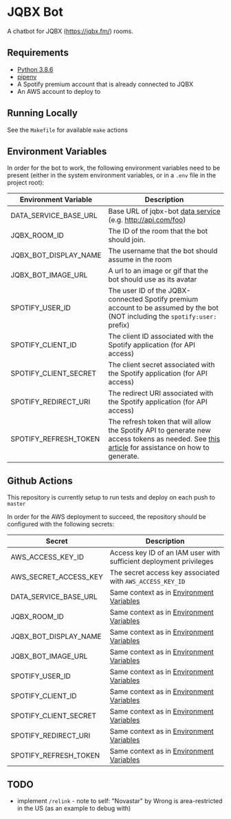 # JQBX Bot
A chatbot for JQBX (https://jqbx.fm/) rooms.


## Requirements
* [Python 3.8.6](https://www.python.org/downloads/release/python-386/)
* [pipenv](https://pypi.org/project/pipenv/)
* A Spotify premium account that is already connected to JQBX
* An AWS account to deploy to


## Running Locally
See the `Makefile` for available `make` actions


## Environment Variables
In order for the bot to work, the following environment variables need to be present
(either in the system environment variables, or in a `.env` file in the project root):

| Environment Variable | Description |
| --- | --- |
| DATA_SERVICE_BASE_URL | Base URL of jqbx-bot [data service](https://github.com/jqbx-bot/data-service) (e.g. http://api.com/foo) |
| JQBX_ROOM_ID | The ID of the room that the bot should join. |
| JQBX_BOT_DISPLAY_NAME | The username that the bot should assume in the room |
| JQBX_BOT_IMAGE_URL | A url to an image or gif that the bot should use as its avatar |
| SPOTIFY_USER_ID | The user ID of the JQBX-connected Spotify premium account to be assumed by the bot (NOT including the `spotify:user:` prefix) |
| SPOTIFY_CLIENT_ID | The client ID associated with the Spotify application (for API access) |
| SPOTIFY_CLIENT_SECRET | The client secret associated with the Spotify application (for API access) |
| SPOTIFY_REDIRECT_URI | The redirect URI associated with the Spotify application (for API access) |
| SPOTIFY_REFRESH_TOKEN | The refresh token that will allow the Spotify API to generate new access tokens as needed. See [this article](https://benwiz.com/blog/create-spotify-refresh-token/) for assistance on how to generate. |


## Github Actions
This repository is currently setup to run tests and deploy on each push to `master`

In order for the AWS deployment to succeed, the repository should be configured with the following secrets:

| Secret | Description |
| --- | --- |
| AWS_ACCESS_KEY_ID | Access key ID of an IAM user with sufficient deployment privileges |
| AWS_SECRET_ACCESS_KEY | The secret access key associated with `AWS_ACCESS_KEY_ID` |
| DATA_SERVICE_BASE_URL | Same context as in [Environment Variables](#Environment-Variables) |
| JQBX_ROOM_ID | Same context as in [Environment Variables](#Environment-Variables) |
| JQBX_BOT_DISPLAY_NAME | Same context as in [Environment Variables](#Environment-Variables) |
| JQBX_BOT_IMAGE_URL | Same context as in [Environment Variables](#Environment-Variables) |
| SPOTIFY_USER_ID | Same context as in [Environment Variables](#Environment-Variables) |
| SPOTIFY_CLIENT_ID | Same context as in [Environment Variables](#Environment-Variables) |
| SPOTIFY_CLIENT_SECRET | Same context as in [Environment Variables](#Environment-Variables) |
| SPOTIFY_REDIRECT_URI | Same context as in [Environment Variables](#Environment-Variables) |
| SPOTIFY_REFRESH_TOKEN | Same context as in [Environment Variables](#Environment-Variables) |


## TODO
* implement `/relink` - note to self: "Novastar" by Wrong is area-restricted in the US (as an example to debug with)
